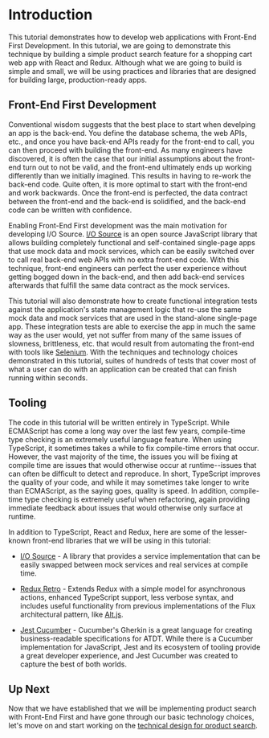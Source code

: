 # Introduction

This tutorial demonstrates how to develop web applications with Front-End First Development. In this tutorial, we are going to demonstrate this technique by building a simple product search feature for a shopping cart web app with React and Redux. Although what we are going to build is simple and small, we will be using practices and libraries that are designed for building large, production-ready apps.

## Front-End First Development

Conventional wisdom suggests that the best place to start when develping an app is the back-end. You define the database schema, the web APIs, etc., and once you have back-end APIs ready for the front-end to call, you can then proceed with building the front-end. As many engineers have discovered, it is often the case that our initial assumptions about the front-end turn out to not be valid, and the front-end ultimately ends up working differently than we initially imagined. This results in having to re-work the back-end code. Quite often, it is more optimal to start with the front-end and work backwards. Once the front-end is perfected, the data contract between the front-end and the back-end is solidified, and the back-end code can be written with confidence.

Enabling Front-End First development was the main motivation for developing I/O Source. [I/O Source](https://github.com/bencompton/io-source) is an open source JavaScript library that allows building completely functional and self-contained single-page apps that use mock data and mock services, which can be easily switched over to call real back-end web APIs with no extra front-end code. With this technique, front-end engineers can perfect the user experience without getting bogged down in the back-end, and then add back-end services afterwards that fulfill the same data contract as the mock services.

This tutorial will also demonstrate how to create functional integration tests against the application's state management logic that re-use the same mock data and mock services that are used in the stand-alone single-page app. These integration tests are able to exercise the app in much the same way as the user would, yet not suffer from many of the same issues of slowness, brittleness, etc. that would result from automating the front-end with tools like [Selenium](https://www.seleniumhq.org). With the techniques and technology choices demonstrated in this tutorial, suites of hundreds of tests that cover most of what a user can do with an application can be created that can finish running within seconds.

## Tooling

The code in this tutorial will be written entirely in TypeScript. While ECMAScript has come a long way over the last few years, compile-time type checking is an extremely useful language feature. When using TypeScript, it sometimes takes a while to fix compile-time errors that occur. However, the vast majority of the time, the issues you will be fixing at compile time are issues that would otherwise occur at runtime--issues that can often be difficult to detect and reproduce. In short, TypeScript improves the quality of your code, and while it may sometimes take longer to write than ECMAScript, as the saying goes, quality is speed. In addition, compile-time type checking is extremely useful when refactoring, again providing immediate feedback about issues that would otherwise only surface at runtime.

In addition to TypeScript, React and Redux, here are some of the lesser-known front-end libraries that we will be using in this tutorial:

* [I/O Source](https://github.com/bencompton/io-source) - A library that provides a service implementation that can be easily swapped between mock services and real services at compile time.

* [Redux Retro](https://github.com/bencompton/redux-retro) - Extends Redux with a simple model for asynchronous actions, enhanced TypeScript support, less verbose syntax, and includes useful functionality from previous implementations of the Flux architectural pattern, like [Alt.js](http://alt.js.org).

* [Jest Cucumber](https://github.com/bencompton/jest-cucumber) - Cucumber's Gherkin is a great language for creating business-readable specifications for ATDT. While there is a Cucumber implementation for JavaScript, Jest and its ecosystem of tooling provide a great developer experience, and Jest Cucumber was created to capture the best of both worlds.

## Up Next

Now that we have established that we will be implementing product search with Front-End First and have gone through our basic technology choices, let's move on and start working on the [technical design for product search](./product-search-technical-design.md).